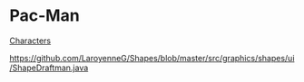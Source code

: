 # Pac-Man


[Characters](https://nickcassway.com/designblog/?p=2443)

https://github.com/LaroyenneG/Shapes/blob/master/src/graphics/shapes/ui/ShapeDraftman.java